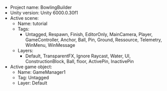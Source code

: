 <!-- UNITY CODE ASSIST INSTRUCTIONS START -->
- Project name: BowlingBuilder
- Unity version: Unity 6000.0.30f1
- Active scene:
  - Name: tutorial
  - Tags:
    - Untagged, Respawn, Finish, EditorOnly, MainCamera, Player, GameController, Anchor, Ball, Pin, Ground, Ressource, Telemetry, WinMenu, WinMessage
  - Layers:
    - Default, TransparentFX, Ignore Raycast, Water, UI, ConstructionBlock, Ball, floor, ActivePin, InactivePin
- Active game object:
  - Name: GameManager1
  - Tag: Untagged
  - Layer: Default
<!-- UNITY CODE ASSIST INSTRUCTIONS END -->